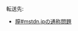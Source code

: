 <div>

転送先:

-   [膣#mstdn.jpの通称問題](/%E8%86%A3#mstdn.jp.E3.81.AE.E9.80.9A.E7.A7.B0.E5.95.8F.E9.A1.8C "膣")

</div>

<div>

</div>
